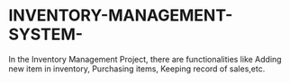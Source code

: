 # INVENTORY-MANAGEMENT-SYSTEM-
In the Inventory Management Project, there are functionalities like Adding new item in inventory, Purchasing items, Keeping record of sales,etc.
